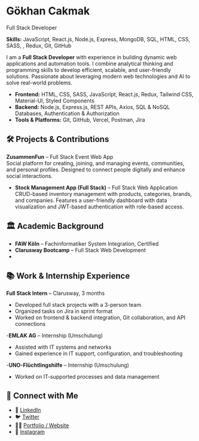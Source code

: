
# Gökhan Cakmak
Full Stack Developer 

**Skills:** JavaScript, React.js, Node.js, Express, MongoDB, SQL, HTML, CSS, SASS, , Redux, Git, GitHub

I am a **Full Stack Developer** with experience in building dynamic web applications and automation tools. I combine analytical thinking and programming skills to develop efficient, scalable, and user-friendly solutions. Passionate about leveraging modern web technologies and AI to solve real-world problems.

- **Frontend:** HTML, CSS, SASS, JavaScript, React.js, Redux, Tailwind CSS, Material-UI, Styled Components
- **Backend:** Node.js, Express.js, REST APIs, Axios, SQL & NoSQL Databases, Authentication & Authorization
- **Tools & Platforms:** Git, GitHub, Vercel, Postman, Jira


## 🛠 Projects & Contributions
**ZusammenFun** – Full Stack Event Web App  
Social platform for creating, joining, and managing events, communities, and personal profiles. Designed to connect people digitally and enhance social interactions.
- **Stock Management App (Full Stack)** – Full Stack Web Application  
CRUD-based inventory management with products, categories, brands, and companies. Features a user-friendly dashboard with data visualization and JWT-based authentication with role-based access.



## 🏛 Academic Background
- **FAW Köln** – Fachinformatiker System Integration, Certified
- **Clarusway Bootcamp** – Full Stack Web Development
-

## 📚 Work & Internship Experience
 **Full Stack Intern** – Clarusway, 3 months  
  - Developed full stack projects with a 3-person team  
  - Organized tasks on Jira in sprint format  
  - Worked on frontend & backend integration, Git collaboration, and API connections
    
-**EMLAK AG** – Internship (Umschulung)  
- Assisted with IT systems and networks  
- Gained experience in IT support, configuration, and troubleshooting
  
-**UNO-Flüchtlingshilfe** – Internship (Umschulung)  
- Worked on IT-supported processes and data management

## 🔗 Connect with Me
- 💼 [LinkedIn](#)
- 🐦 [Twitter](#)
- 🧑‍💻 [Portfolio / Website](#)
- 📸 [Instagram](#)
